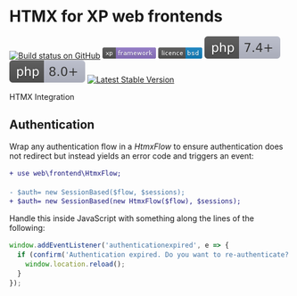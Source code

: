 HTMX for XP web frontends
=========================

[![Build status on GitHub](https://github.com/xp-forge/htmx/workflows/Tests/badge.svg)](https://github.com/xp-forge/htmx/actions)
[![XP Framework Module](https://raw.githubusercontent.com/xp-framework/web/master/static/xp-framework-badge.png)](https://github.com/xp-framework/core)
[![BSD Licence](https://raw.githubusercontent.com/xp-framework/web/master/static/licence-bsd.png)](https://github.com/xp-framework/core/blob/master/LICENCE.md)
[![Requires PHP 7.4+](https://raw.githubusercontent.com/xp-framework/web/master/static/php-7_4plus.svg)](http://php.net/)
[![Supports PHP 8.0+](https://raw.githubusercontent.com/xp-framework/web/master/static/php-8_0plus.svg)](http://php.net/)
[![Latest Stable Version](https://poser.pugx.org/xp-forge/htmx/version.png)](https://packagist.org/packages/xp-forge/htmx)

HTMX Integration

Authentication
--------------
Wrap any authentication flow in a *HtmxFlow* to ensure authentication does not redirect but instead yields an error code and triggers an event:

```diff
+ use web\frontend\HtmxFlow;

- $auth= new SessionBased($flow, $sessions);
+ $auth= new SessionBased(new HtmxFlow($flow), $sessions);
```

Handle this inside JavaScript with something along the lines of the following:

```javascript
window.addEventListener('authenticationexpired', e => {
  if (confirm('Authentication expired. Do you want to re-authenticate?')) {
    window.location.reload();
  }
});
````
